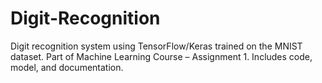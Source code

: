 # Digit-Recognition
Digit recognition system using TensorFlow/Keras trained on the MNIST dataset. Part of Machine Learning Course – Assignment 1. Includes code, model, and documentation.
